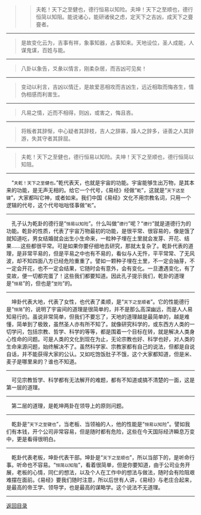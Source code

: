 > > 夫乾！天下之至健也，德行恒易以知险。夫坤！天下之至顺也，德行恒简以知阻。能说诸心，能研诸侯之虑，定天下之吉凶，成天下之亹亹者。
___
> 是故变化云为，吉事有祥，象事知器，占事知来。天地设位，圣人成能，人谋鬼谋，百姓与能。
___
> 八卦以象告，爻彖以情言，刚柔杂居，而吉凶可见矣！
___
> 变动以利言，吉凶以情迁，是故爱恶相攻而吉凶生，远近相取而悔吝生，情伪相感而利害生。
___
> 凡易之情，近而不相得，则凶，或害之，悔且吝。
___
> 将叛者其辞惭，中心疑者其辞枝，吉人之辞寡，躁人之辞多，诬善之人其辞游，失其守者其辞屈。
___
> 夫乾！天下之至健也，德行恒易以知险。夫坤！天下之至顺也，德行恒简以知阻。
___
&emsp;“``夫乾！天下之至健也。``”乾代表天，也就是宇宙的功能。宇宙能够生出万物，是其本来的功能，是无声无相的。给它一个代号，《易经》经做“``乾``”，这就是“``天下这至键``”，大家都叫它神，或者如来。我们中国《易经》文化不用宗教名词，只用一个逻辑的代号，这个代号咄咄怪事做“``乾``”。
___
&emsp;孔子认为乾卦的德行是“``恒易以知险``”。什么叫做“``德行``”呢？“``德行``”就是道德行为的功能。乾卦的性质，代表了宇宙万物最初的功能，是很平常、很容易的，像是饿了就知道吃，男女结婚就会出生小生命来，一粒种子埋在土里就会发芽、开花、结果……这些都很平常。可是如果你要仔细地去研究，那就太复杂了。乾卦代表的道理，是非常平易的，但是平易之中也有不易的，看似与人无忤，平平常常、了无风波，却不知四面八方已经危险重重了。譬如一颗种子埋在土里，不一定会抽芽，不一定会开花，也不一定会结果，它随时会有意外，会有变化。一旦遭遇变化，有了变故，便一切都完蛋了！这些我们都要知道。因此孔子提示我们，乾卦的道理是“``恒易``”的，但也是“``至险``”的。
___
&emsp;坤卦代表大地，代表了女性，也代表了柔顺，是“``天下之至顺者``”。它的性能德行是“``恒简``”的，说明了宇宙间的道理是很简单的，并不是那么高深幽远，而是人人易知易行的。虽说非常简单，但我们不要忘了，天地的道理越是最简单的，越是难懂，简单到了极致，虽然圣人亦有所不知了。就像研究科学的，或东西方人类的一切学问，包括宗教、哲学、科学的等等，都是围着一个目标在转，就是解决人类身心性命的问题。可是人类的文化到现在为止，无论宗教也好、科学也好，对人类的生命来源问题，始终解决不了。虽然科学家、宗教家都有自己的说法，但都是自说自话，并不能获得大家的公认。又如吃饱饭肚子不饿，这个大家都知道，但是米、麦子是哪里来的？谁也不知道。
___
&emsp;可见宗教哲学、科学都有无法解开的难题，都有不知道或搞不清楚的一面，这是第一层的道理。
___
&emsp;第二层的道理，是乾坤两卦在领导上的原则问题。
___
&emsp;乾卦是“``天下之至键也``”，当老板、当领袖的人，他的性能是“``恒易以知险``”。譬如我们有本钱，开个公司非常容易，但是随时都有危险，这些在今天国际经济瞬息万变中，更是看得很明白。
___
&emsp;乾卦代表老板，坤卦代表干部。坤卦是“``天下之至顺也``”，所以当部下的，是听命行事。听命也不容易。“``恒简以知阻``”，看着很简单，但是你要知道，由于公司业务开展，老板的心情，同仁的想法，以及个人在工作中的想法与做法，随时会有险阻艰难摆在面前。《易经》要我们随时注意，所以后世有人讲，《易经》与老庄合起来，是最高的帝王学、领导学，也是最高的谋略学。这个说法不无道理。
___
[返回目录](../../master/README.md#目录)